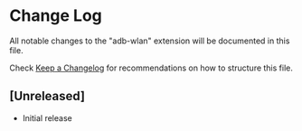 # Change Log

All notable changes to the "adb-wlan" extension will be documented in this file.

Check [Keep a Changelog](http://keepachangelog.com/) for recommendations on how to structure this file.

## [Unreleased]

- Initial release